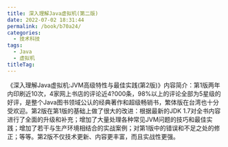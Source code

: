 ```yaml
---
title: 深入理解Java虚拟机(第二版)
date: 2022-07-02 18:31:44
permalink: /book/b70a24/
categories:
  - 技术科技
tags:
  - Java
  - 虚拟机
titleTag: 
---
```


《深入理解Java虚拟机:JVM高级特性与最佳实践(第2版)》内容简介：第1版两年内印刷近10次，4家网上书店的评论近4?000条，98%以上的评论全部为5星级的好评，是整个Java图书领域公认的经典著作和超级畅销书，繁体版在台湾也十分受欢迎。第2版在第1版的基础上做了很大的改进：根据最新的JDK 1.7对全书内容进行了全面的升级和补充；增加了大量处理各种常见JVM问题的技巧和最佳实践；增加了若干与生产环境相结合的实战案例；对第1版中的错误和不足之处的修正；等等。第2版不仅技术更新、内容更丰富，而且实战性更强。

<!-- more -->

<BookShelf
album="https://cdn.staticaly.com/gh/jonsam-ng/image-hosting@master/oxygen-space/image.4q97bxc1lyq0.webp"
author="周志明"
intro="深入理解Java虚拟机:JVM高级特性与最佳实践(第2版)》共分为五大部分，围绕内存管理、执行子系统、程序编译与优化、高效并发等核心主题对JVM进行了全面而深入的分析，深刻揭示了JVM的工作原理。"
publisher="机械工业出版社"
lang="中文"
:pages="457"
link="https://www.aliyundrive.com/s/pLwL1UTo5x5"
douban="https://book.douban.com/subject/24722612/"
/>

